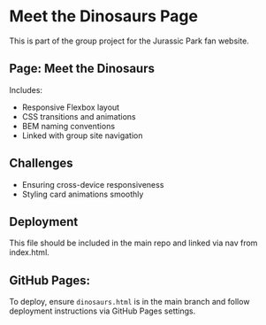 # Meet the Dinosaurs Page

This is part of the group project for the Jurassic Park fan website.

## Page: Meet the Dinosaurs

Includes:
- Responsive Flexbox layout
- CSS transitions and animations
- BEM naming conventions
- Linked with group site navigation

## Challenges
- Ensuring cross-device responsiveness
- Styling card animations smoothly

## Deployment
This file should be included in the main repo and linked via nav from index.html.

## GitHub Pages:
To deploy, ensure `dinosaurs.html` is in the main branch and follow deployment instructions via GitHub Pages settings.
